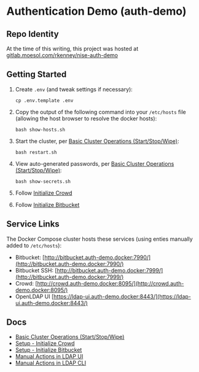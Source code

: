 # Authentication Demo (auth-demo)

## Repo Identity

At the time of this writing, this project was hosted at
[gitlab.moesol.com/rkenney/nise-auth-demo](https://gitlab.moesol.com/rkenney/nise-auth-demo)

## Getting Started

1. Create `.env` (and tweak settings if necessary):

   ```
   cp .env.template .env
   ```

2. Copy the output of the following command into your `/etc/hosts` file
   (allowing the host browser to resolve the docker hosts):

   ```
   bash show-hosts.sh
   ```

3. Start the cluster, per [Basic Cluster Operations (Start/Stop/Wipe)](docs/Basic-Cluster-Operations-Start-Stop-Wipe.md):

   ```
   bash restart.sh
   ```

4. View auto-generated passwords, per [Basic Cluster Operations (Start/Stop/Wipe)](docs/Basic-Cluster-Operations-Start-Stop-Wipe.md):

   ```
   bash show-secrets.sh
   ```

5. Follow [Initialize Crowd](docs/Setup_Initialize-Crowd.md)

6. Follow [Initialize Bitbucket](docs/Setup_Bitbucket-Crowd.md)

## Service Links

The Docker Compose cluster hosts these services (using enties manually added to `/etc/hosts`):

* Bitbucket: [http://bitbucket.auth-demo.docker:7990/](http://bitbucket.auth-demo.docker:7990/)
* Bitbucket SSH: [http://bitbucket.auth-demo.docker:7999/](http://bitbucket.auth-demo.docker:7999/)
* Crowd: [http://crowd.auth-demo.docker:8095/](http://crowd.auth-demo.docker:8095/)
* OpenLDAP UI [https://ldap-ui.auth-demo.docker:8443/](https://ldap-ui.auth-demo.docker:8443/)

## Docs

* [Basic Cluster Operations (Start/Stop/Wipe)](docs/Basic-Cluster-Operations-Start-Stop-Wipe.md)
* [Setup - Initialize Crowd](docs/Setup_Initialize-Crowd.md)
* [Setup - Initialize Bitbucket](docs/Setup_Initialize-Bitbucket.md)
* [Manual Actions in LDAP UI](docs/Manual-Actions-in-LDAP-UI.md)
* [Manual Actions in LDAP CLI](docs/Manual-Actions-in-LDAP-CLI.md)

